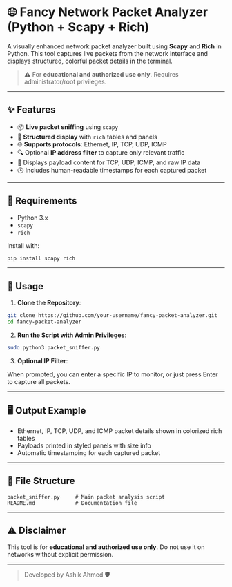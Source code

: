 # 🌐 Fancy Network Packet Analyzer (Python + Scapy + Rich)

A visually enhanced network packet analyzer built using **Scapy** and **Rich** in Python. This tool captures live packets from the network interface and displays structured, colorful packet details in the terminal.

> ⚠️ For **educational and authorized use only**. Requires administrator/root privileges.

---

## ✨ Features

- 📦 **Live packet sniffing** using `scapy`
- 📘 **Structured display** with `rich` tables and panels
- 🌐 **Supports protocols**: Ethernet, IP, TCP, UDP, ICMP
- 🔍 Optional **IP address filter** to capture only relevant traffic
- 📄 Displays payload content for TCP, UDP, ICMP, and raw IP data
- 🕒 Includes human-readable timestamps for each captured packet

---

## 🧰 Requirements

- Python 3.x
- `scapy`
- `rich`

Install with:

```bash
pip install scapy rich
```

---

## 🚀 Usage

1. **Clone the Repository**:

```bash
git clone https://github.com/your-username/fancy-packet-analyzer.git
cd fancy-packet-analyzer
```

2. **Run the Script with Admin Privileges**:

```bash
sudo python3 packet_sniffer.py
```

3. **Optional IP Filter**:

When prompted, you can enter a specific IP to monitor, or just press Enter to capture all packets.

---

## 🖥 Output Example

- Ethernet, IP, TCP, UDP, and ICMP packet details shown in colorized rich tables
- Payloads printed in styled panels with size info
- Automatic timestamping for each captured packet

---

## 📁 File Structure

```
packet_sniffer.py     # Main packet analysis script
README.md             # Documentation file
```

---

## ⚠️ Disclaimer

This tool is for **educational and authorized use only**. Do not use it on networks without explicit permission.

---

> Developed by Ashik Ahmed 🛡️
